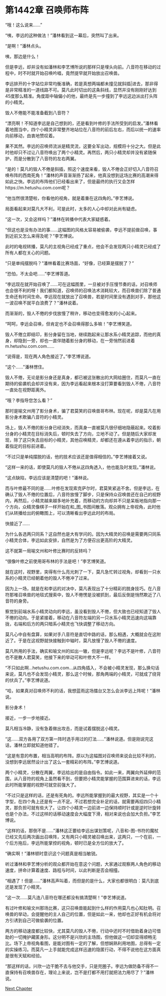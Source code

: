 # 第1442章 召唤师布阵

“哦！这么说来……”

“咦，李远的这种做法！”潘林看到这一幕后，突然叫了出来。

“是啊！”潘林点头。

咦，那边是什么！

但是李远，却并没有如潘林和李艺博所说的那样只是埋头向前。八音符在移动的过程中，时不时就开始召唤吟唱，竟然提早就开始放出召唤兽。

李远排开的十字站位非常均衡准确，若是真想两端都未撞见就斜插|进去，那非得是非常精准的一道线路不可。莫凡此时切出的这条斜线，显然并没有刚刚好达到45度那么精准。角度距中轴偏小的他，最终是先一步撞到了李远这边派出打头阵的小精灵。

毁人不倦能不能准备截到八音符？

“漂亮啊！不知道李远是自己想到的，还是看到叶修的手法所受到的启发。”潘林看着地图当中，四个小精灵非常整齐地站位在八音符的前后左右，而后以统一的速率向前移动，由衷地赞叹着。

果不其然。李远的召唤师流派是精灵流，这要全军出动，规模将十分之大。但是此时他却只不过让八音符唤出了两个小精灵。再然后，两只小精灵却并没有紧随保护，而是分散到了八音符的左右两翼。

“是的！莫凡的毁人不倦是斜插，照这个速度来看，毁人不倦会正好切入八音符召唤布阵的西南死角！”潘林的声音渐渐扬了起来，他真没想到这场比赛的高潮来得如此之快。李远的布阵他们已经看出来了，但是最终的执行又会怎样https://m.hetushu.com.com呢？

“他当然很清楚啦，你看他的视角，就是着重在这四角的。”李艺博说。

局面看起来对莫凡大不利，可是此时，太多的人心中却对此尚有疑虑。

“这一次，又会这样吗？”潘林在转播中代表大家疑惑着。

“但这也是没有办法的事……这幅图的风格太容易被偷袭，李远不提前做召唤，事到近前又怎么来得及呢？”李艺博说。

此时的电视转播，莫凡的主视角已经成了重点，他会不会发现两只小精灵已经成了所有人都在关心的问题。

“只是单纯摆脱吗？”潘林看着比赛场面，“好像，已经算是摆脱了？”

“恐怕，不太会吧……”李艺博答道。

“李远现在就开始召唤了……可在这幅图里，一旦被对手压慢节奏的话，对召唤师也会很不利的呀！我们都知道，召唤师的召唤法术消耗较大，而召唤兽们除了普通生命还有时间生命。李远现在就放出了召唤兽，若是时间里没有遇到对手，那他这一波召唤不就平白浪费了？”潘林说着。

而渐渐的，毁人不倦的步伐放慢了稍许，移动也变得愈发的小心起来。

“呵呵，李远会召唤，但肯定也不会召唤得那么多嘛！”李艺博笑道。

毁人不倦立即结印，影分身留在当地，继续跑起来让那水系小精灵追踪，而他的真身，却隐到一旁，却也一直伴随着影分身的移动，在一旁悄然前进着m.hetushu.com.com……

“说得是，现在两人角色接近了。”李艺博说道。

“这个……”潘林愣住。

毁人不倦，无论是影分身还是真身，都已被这张散出的大网给圈住，而莫凡一直在期待的偷袭机会却并没有来，因为李远看起来根本没打算要看到毁人不倦，八音符一直处在视野距离外。

“哦？李指导您怎么看？”

那时是喻文州用了影分身术，骗了君莫笑的召唤兽哥布林。现在呢，却是莫凡在用影分身术欺骗八音符的小精灵。

场上，毁人不倦的影分身已经消失，而真身一直被莫凡很仔细地隐蔽起来。咬着影分身的小精灵在目标消失后，顿时失去了方向，立地不动了。但是随后大家却发现，除了这只失去目标的小精灵，其他召唤精灵，却都还在遵从着李远的指示，朝着指定的目标前进着。

“不过只是单纯摆脱的话，他的技术应该还是值得相信的。”李艺博接着又说。

“这样一来的话，即使莫凡的毁人不倦从这四角透入，他也能及时发现。”潘林说。

“这点缺陷，李远应该是清楚的吧！”潘林说。

而与叶修最不同的是……叶修在发现索克萨尔时，君莫笑紧追不舍。但是李远，在确认了毁人不倦的位置后，八音符放慢了脚步，只是保持众召唤兽还在自己的视野内，再然后，小精灵越来越多地补充着，而移动的方向却并不只是呆板地指向那一个方向，众精灵像棋子一样开始在和_图_书图间散落。观众拥有上帝视角，此时他们从转播给出的俯瞰图上，可以清晰看出李远此时的布局。

快接近了……

为什么各选两只同系？这自然也是大有学问的。因为大精灵的召唤是需要两只同系小精灵合体，李远如此安排，自然是为了方便召出更高阶的大精灵。

这不就第一局喻文州和叶修比赛时的反转吗？

“很像叶修之前使用哥布林的手法是吧！”李艺博笑道。

就在这时，视野里，突得有什么亮光刺了一下，莫凡急忙转过视角，却看到一只水系的小精灵已经朝着他的毁人不倦冲了过来。

因为上一场，就是在和李远的对决中，莫凡表现出了十分精彩的脱身技巧。在八音符那堆召唤兽的地毯式搜索中，毁人不倦愣是没被抓到，最后反倒是悄然欺近了八音符的身旁。

察觉到前端水系小精灵动向的李远，虽没看到毁人不倦，但大致也已经知道了毁人不倦的动向。于是紧接着，移动在八音符左端的另一只水系小精灵迅速向这端靠拢，右端和后方的两只暗系小精灵也飞快调整了移动方向。

莫凡心中自有盘算，如果对手八音符是直切中路的话，那么相遇，大概就会在这附近了。于是在这视野就快接触到中轴时，莫凡放慢了毁人不倦的速度。

莫凡所用的手法，确实和喻文州的如出一辙，但是李远呢？李远不是叶修，八音符也不是散人君莫笑，他接下来的举动可和叶修大不一样。

“不只如此啊…hetushu.com.com…从四角插入，不会被小精灵发现，那么换句话来说，莫凡也不会发现小精灵，那么这个时候，那角两端的小精灵，可就成了绕背的伏兵了。”李艺博说道。

“哈，如果真对召唤师不利的话，我想蓝雨这场擂台又怎么会派李远上阵呢！”潘林说。

影分身术！

接近，一步一步地接近。

莫凡相当冷静，没有急着做出攻击，而是试着摆脱这小精灵。

“这……双方各用了双方第一阵时选手用过的打法……”潘林说道。但是刚说完这话，潘林立即就知道他错了。

“这是有意的布置，相当高明的布阵。原以为这幅图对召唤师来说会比较不利的，没想到李远居然设计出了这么一套精彩的布阵。”李艺博说道。

两个小精灵，分散在两翼，李远给出的是自由指令。如此一来，两翼向外延伸的范围，从八音符的视角上虽然看不到，但要把小精灵能掌握的范围算进来的话，李远此时所能掌握的视野可就空前强大了。

“不过只是这样的话，还是有死角的。李远所能掌握到的最大视野，其实是一个十字型，在四个角上还是有一点不足。不过若想完全补足的话，就需要再招四只小精灵，那负担可就有些大了。让四个小精灵一边前进一边保持顺时针或是逆时针旋转也是个办法，不过这样的话移动速度会大幅度下滑，相对来说也会加大负担。”李艺博说。

“这样的话，那倒不是……”潘林这正要给李远出谋划策呢，八音和-图-书符的魔杖已经又先后两次画出召唤阵，又有两只小精灵被召唤出来，这两只，一个在前，一个后方拖后，李远所能掌控的视角，顿时已是全方位的放大了。

“确实啊！”潘林顿时意识这个问题真是相当敏锐。

听过潘林和李艺博分析的观众都开始在意这个问题，大家通过观察两人角色的移动速度，拼命计算着速度、路程与时间，以此判断是否会相撞。

“相遇了！但是……”潘林高声叫着，而但是的是什么，大家也都很明白：莫凡到底还是发现了小精灵。

“这一次……莫凡连八音符在哪还都没有搞清楚啊！”李艺博说道。

有过叶修和喻文州那场比赛，这只召唤兽能起到什么样的作用莫凡也心知肚明。召唤兽的举动，会提醒他的主人自己的位置，但是如此一来，他却也正好有机会将对方引诱到自己可做偷袭的位置。

两方的移动速度都比较快，尤其莫凡的毁人不倦，行动中还时不时借助着身边可借助的一切掩护藏匿身形。这分明不是兴欣的主场图，但他做这一切却显得顺畅无比。场下上帝视角看图，是能对图有一定的了解，但想娴熟利用地图，总得有一定的实操练习。而莫凡一上手就能完成这样迅速的隐匿行动，不得不说他在这方面真是很有天赋和经验。

“那这样的话，兴欣一边干脆不去与他交手，只是兜圈子。李远为做防备不得不一直保持有召唤兽存在，理论上来说，岂不是打都不用打就把法力用尽了？”潘林说。



[Next Chapter](%E7%AC%AC1443%E7%AB%A0%20%E4%BB%A5%E9%9D%99%E5%88%B6%E5%8A%A8.md)